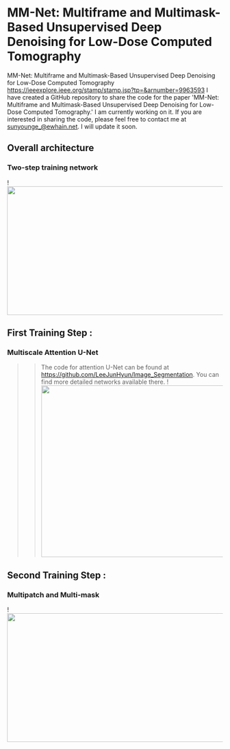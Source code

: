# MM-Net: Multiframe and Multimask-Based Unsupervised Deep Denoising for Low-Dose Computed Tomography
MM-Net: Multiframe and Multimask-Based Unsupervised Deep Denoising for Low-Dose Computed Tomography
https://ieeexplore.ieee.org/stamp/stamp.jsp?tp=&arnumber=9963593
I have created a GitHub repository to share the code for the paper 'MM-Net: Multiframe and Multimask-Based Unsupervised Deep Denoising for Low-Dose Computed Tomography.' I am currently working on it. 
If you are interested in sharing the code, please feel free to contact me at sunyounge_@ewhain.net. I will update it soon.
## Overall architecture
### Two-step training network 
!<img src="https://github.com/sunyoungIT/MM-Net/assets/51948046/73c2d380-6998-409b-bf4e-28bf84ac46da" width="600" height="300"/>

## First Training Step :
### Multiscale Attention U-Net 
>> The code for attention U-Net can be found at https://github.com/LeeJunHyun/Image_Segmentation. You can find more detailed networks available there.
!<img src="https://github.com/sunyoungIT/MM-Net/assets/51948046/f2632b7c-1b0d-4841-b306-6a7acab1b784" width="700" height="400"/>

## Second Training Step :
### Multipatch and Multi-mask 
!<img src="https://github.com/sunyoungIT/MM-Net/assets/51948046/e43a6036-6dbd-4473-aef4-de1aaa3f40f9" width="900" height="300"/>

